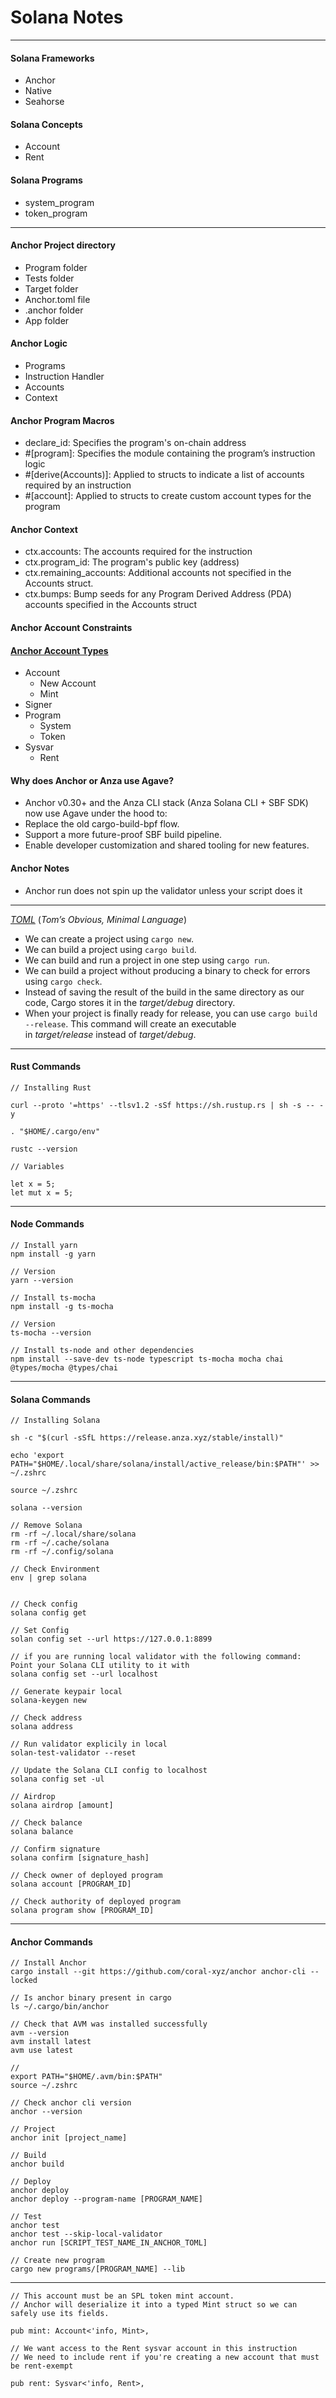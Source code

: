 # Solana Notes
---
#### Solana Frameworks
- Anchor
- Native
- Seahorse

#### Solana Concepts
- Account
- Rent

#### Solana Programs
- system_program
- token_program

---
#### Anchor Project directory
- Program folder
- Tests folder
- Target folder
- Anchor.toml file
- .anchor folder
- App folder

#### Anchor Logic
- Programs
- Instruction Handler
- Accounts
- Context

#### Anchor Program Macros
- declare_id: Specifies the program's on-chain address
- #[program]: Specifies the module containing the program’s instruction logic
- #[derive(Accounts)]: Applied to structs to indicate a list of accounts required by an instruction
- #[account]: Applied to structs to create custom account types for the program


#### Anchor Context
- ctx.accounts: The accounts required for the instruction
- ctx.program_id: The program's public key (address)
- ctx.remaining_accounts: Additional accounts not specified in the Accounts struct.
- ctx.bumps: Bump seeds for any Program Derived Address (PDA) accounts specified in the Accounts struct


#### Anchor Account Constraints

#### [Anchor Account Types](https://www.anchor-lang.com/docs/references/account-types)
- Account
    - New Account
    - Mint
- Signer
- Program
    - System
    - Token
- Sysvar
    - Rent

#### Why does Anchor or Anza use Agave?
- Anchor v0.30+ and the Anza CLI stack (Anza Solana CLI + SBF SDK) now use Agave under the hood to:
- Replace the old cargo-build-bpf flow.
- Support a more future-proof SBF build pipeline.
- Enable developer customization and shared tooling for new features.

#### Anchor Notes
- Anchor run does not spin up the validator unless your script does it

---

[*TOML*](https://toml.io/) (*Tom’s Obvious, Minimal Language*) 
- We can create a project using `cargo new`.
- We can build a project using `cargo build`.
- We can build and run a project in one step using `cargo run`.
- We can build a project without producing a binary to check for errors using `cargo check`.
- Instead of saving the result of the build in the same directory as our code, Cargo stores it in the *target/debug* directory.
- When your project is finally ready for release, you can use `cargo build --release`. This command will create an executable in *target/release* instead of *target/debug*.

---
#### Rust Commands
```
// Installing Rust

curl --proto '=https' --tlsv1.2 -sSf https://sh.rustup.rs | sh -s -- -y

. "$HOME/.cargo/env"

rustc --version
```

```
// Variables

let x = 5;
let mut x = 5;
```
---
#### Node Commands
```
// Install yarn
npm install -g yarn

// Version
yarn --version

// Install ts-mocha
npm install -g ts-mocha

// Version
ts-mocha --version

// Install ts-node and other dependencies
npm install --save-dev ts-node typescript ts-mocha mocha chai @types/mocha @types/chai
```
---
#### Solana Commands
```
// Installing Solana

sh -c "$(curl -sSfL https://release.anza.xyz/stable/install)"

echo 'export PATH="$HOME/.local/share/solana/install/active_release/bin:$PATH"' >> ~/.zshrc

source ~/.zshrc

solana --version
```

```
// Remove Solana
rm -rf ~/.local/share/solana
rm -rf ~/.cache/solana
rm -rf ~/.config/solana

// Check Environment
env | grep solana
```

```

// Check config
solana config get

// Set Config
solan config set --url https://127.0.0.1:8899

// if you are running local validator with the following command: Point your Solana CLI utility to it with
solana config set --url localhost
```

```
// Generate keypair local
solana-keygen new

// Check address
solana address
```

```
// Run validator explicily in local
solan-test-validator --reset

// Update the Solana CLI config to localhost
solana config set -ul
```

```
// Airdrop 
solana airdrop [amount]

// Check balance
solana balance
```

```
// Confirm signature
solana confirm [signature_hash]
```

```
// Check owner of deployed program
solana account [PROGRAM_ID]
```
```
// Check authority of deployed program
solana program show [PROGRAM_ID]
```
---
#### Anchor Commands
```
// Install Anchor
cargo install --git https://github.com/coral-xyz/anchor anchor-cli --locked

// Is anchor binary present in cargo
ls ~/.cargo/bin/anchor

// Check that AVM was installed successfully
avm --version
avm install latest
avm use latest

//
export PATH="$HOME/.avm/bin:$PATH"
source ~/.zshrc

// Check anchor cli version
anchor --version
```

```
// Project
anchor init [project_name]

// Build
anchor build

// Deploy
anchor deploy
anchor deploy --program-name [PROGRAM_NAME]

// Test
anchor test
anchor test --skip-local-validator
anchor run [SCRIPT_TEST_NAME_IN_ANCHOR_TOML]
```

```
// Create new program
cargo new programs/[PROGRAM_NAME] --lib
```
---
```
// This account must be an SPL token mint account.
// Anchor will deserialize it into a typed Mint struct so we can safely use its fields.

pub mint: Account<'info, Mint>,

```
```
// We want access to the Rent sysvar account in this instruction
// We need to include rent if you're creating a new account that must be rent-exempt

pub rent: Sysvar<'info, Rent>,
```